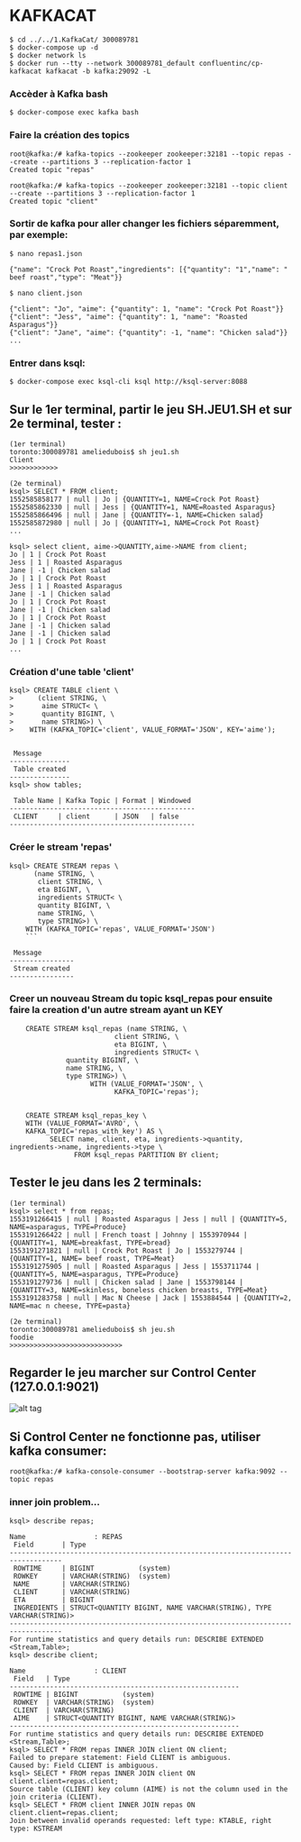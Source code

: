 # KAFKACAT 

```
$ cd ../../1.KafkaCat/ 300089781  
$ docker-compose up -d 
$ docker network ls
$ docker run --tty --network 300089781_default confluentinc/cp-kafkacat kafkacat -b kafka:29092 -L
```
### Accèder à Kafka bash

```
$ docker-compose exec kafka bash 
```
### Faire la création des topics
```
root@kafka:/# kafka-topics --zookeeper zookeeper:32181 --topic repas --create --partitions 3 --replication-factor 1
Created topic "repas"
```
```
root@kafka:/# kafka-topics --zookeeper zookeeper:32181 --topic client --create --partitions 3 --replication-factor 1
Created topic "client"
```
### Sortir de kafka pour aller changer les fichiers séparemment, par exemple:
```
$ nano repas1.json
```
```
{"name": "Crock Pot Roast","ingredients": [{"quantity": "1","name": " beef roast","type": "Meat"}}
```
```
$ nano client.json
```
```
{"client": "Jo", "aime": {"quantity": 1, "name": "Crock Pot Roast"}}
{"client": "Jess", "aime": {"quantity": 1, "name": "Roasted Asparagus"}}
{"client": "Jane", "aime": {"quantity": -1, "name": "Chicken salad"}}
...
```
### Entrer dans ksql:
```
$ docker-compose exec ksql-cli ksql http://ksql-server:8088
```

## Sur le 1er terminal, partir le jeu SH.JEU1.SH et sur 2e terminal, tester :

```
(1er terminal)
toronto:300089781 ameliedubois$ sh jeu1.sh
Client
>>>>>>>>>>>>
```
```
(2e terminal)
ksql> SELECT * FROM client;
1552585858177 | null | Jo | {QUANTITY=1, NAME=Crock Pot Roast}
1552585862330 | null | Jess | {QUANTITY=1, NAME=Roasted Asparagus}
1552585866496 | null | Jane | {QUANTITY=-1, NAME=Chicken salad}
1552585872980 | null | Jo | {QUANTITY=1, NAME=Crock Pot Roast}
...
```
```
ksql> select client, aime->QUANTITY,aime->NAME from client;
Jo | 1 | Crock Pot Roast
Jess | 1 | Roasted Asparagus
Jane | -1 | Chicken salad
Jo | 1 | Crock Pot Roast
Jess | 1 | Roasted Asparagus
Jane | -1 | Chicken salad
Jo | 1 | Crock Pot Roast
Jane | -1 | Chicken salad
Jo | 1 | Crock Pot Roast
Jane | -1 | Chicken salad
Jane | -1 | Chicken salad
Jo | 1 | Crock Pot Roast
...
```
### Création d'une table 'client'
```
ksql> CREATE TABLE client \
>      (client STRING, \
>       aime STRUCT< \
>       quantity BIGINT, \
>       name STRING>) \
>    WITH (KAFKA_TOPIC='client', VALUE_FORMAT='JSON', KEY='aime');


 Message       
---------------
 Table created 
---------------
ksql> show tables;

 Table Name | Kafka Topic | Format | Windowed 
----------------------------------------------
 CLIENT     | client      | JSON   | false    
----------------------------------------------
```
### Créer le stream 'repas'
```
ksql> CREATE STREAM repas \
      (name STRING, \
       client STRING, \
       eta BIGINT, \
       ingredients STRUCT< \
       quantity BIGINT, \
       name STRING, \
       type STRING>) \
    WITH (KAFKA_TOPIC='repas', VALUE_FORMAT='JSON') 
    ```
	
 Message        
----------------
 Stream created 
----------------    
```    
### Creer un nouveau Stream du topic ksql_repas pour ensuite faire la creation d'un autre stream ayant un KEY
```
    CREATE STREAM ksql_repas (name STRING, \
                          client STRING, \
                          eta BIGINT, \
                          ingredients STRUCT< \
			  quantity BIGINT, \
			  name STRING, \
			  type STRING>) \
                    WITH (VALUE_FORMAT='JSON', \
                          KAFKA_TOPIC='repas');
    
    
    CREATE STREAM ksql_repas_key \
    WITH (VALUE_FORMAT='AVRO', \
    KAFKA_TOPIC='repas_with_key') AS \
          SELECT name, client, eta, ingredients->quantity, ingredients->name, ingredients->type \
                FROM ksql_repas PARTITION BY client;
```
## Tester le jeu dans les 2 terminals:
```
(1er terminal)
ksql> select * from repas;
1553191266415 | null | Roasted Asparagus | Jess | null | {QUANTITY=5, NAME=asparagus, TYPE=Produce}
1553191266422 | null | French toast | Johnny | 1553970944 | {QUANTITY=1, NAME=breakfast, TYPE=bread}
1553191271821 | null | Crock Pot Roast | Jo | 1553279744 | {QUANTITY=1, NAME= beef roast, TYPE=Meat}
1553191275905 | null | Roasted Asparagus | Jess | 1553711744 | {QUANTITY=5, NAME=asparagus, TYPE=Produce}
1553191279736 | null | Chicken salad | Jane | 1553798144 | {QUANTITY=3, NAME=skinless, boneless chicken breasts, TYPE=Meat}
1553191283758 | null | Mac N Cheese | Jack | 1553884544 | {QUANTITY=2, NAME=mac n cheese, TYPE=pasta}
```
```
(2e terminal)
toronto:300089781 ameliedubois$ sh jeu.sh
foodie
>>>>>>>>>>>>>>>>>>>>>>>>>>>>
```
## Regarder le jeu marcher sur Control Center (127.0.0.1:9021)
![alt tag](cc.png)
## Si Control Center ne fonctionne pas, utiliser kafka consumer:
```
root@kafka:/# kafka-console-consumer --bootstrap-server kafka:9092 --topic repas
```

### inner join problem...
```
ksql> describe repas;

Name                 : REPAS
 Field       | Type                                                                
-----------------------------------------------------------------------------------
 ROWTIME     | BIGINT           (system)                                           
 ROWKEY      | VARCHAR(STRING)  (system)                                           
 NAME        | VARCHAR(STRING)                                                     
 CLIENT      | VARCHAR(STRING)                                                     
 ETA         | BIGINT                                                              
 INGREDIENTS | STRUCT<QUANTITY BIGINT, NAME VARCHAR(STRING), TYPE VARCHAR(STRING)> 
-----------------------------------------------------------------------------------
For runtime statistics and query details run: DESCRIBE EXTENDED <Stream,Table>;
ksql> describe client;

Name                 : CLIENT
 Field   | Type                                          
---------------------------------------------------------
 ROWTIME | BIGINT           (system)                     
 ROWKEY  | VARCHAR(STRING)  (system)                     
 CLIENT  | VARCHAR(STRING)                               
 AIME    | STRUCT<QUANTITY BIGINT, NAME VARCHAR(STRING)> 
---------------------------------------------------------
For runtime statistics and query details run: DESCRIBE EXTENDED <Stream,Table>;
ksql> SELECT * FROM repas INNER JOIN client ON client;
Failed to prepare statement: Field CLIENT is ambiguous.
Caused by: Field CLIENT is ambiguous.
ksql> SELECT * FROM repas INNER JOIN client ON client.client=repas.client;
Source table (CLIENT) key column (AIME) is not the column used in the join criteria (CLIENT).
ksql> SELECT * FROM client INNER JOIN repas ON client.client=repas.client;
Join between invalid operands requested: left type: KTABLE, right type: KSTREAM
```
